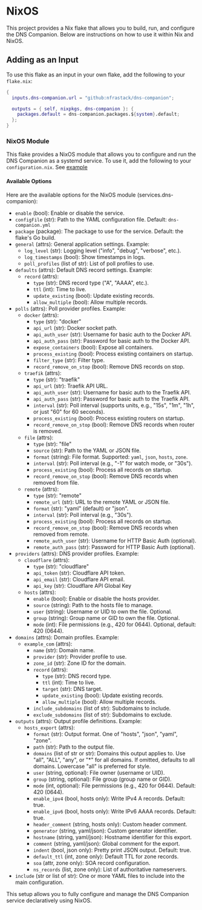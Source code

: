 # NixOS

This project provides a Nix flake that allows you to build, run, and configure the DNS Companion. Below are instructions on how to use it within Nix and NixOS.

## Adding as an Input

To use this flake as an input in your own flake, add the following to your `flake.nix`:

```nix
{
  inputs.dns-companion.url = "github:nfrastack/dns-companion";

  outputs = { self, nixpkgs, dns-companion }: {
    packages.default = dns-companion.packages.${system}.default;
  };
}
```

### NixOS Module

This flake provides a NixOS module that allows you to configure and run the DNS Companion as a systemd service. To use it, add the following to your `configuration.nix`. See [example](./configuration.nix)

#### Available Options

Here are the available options for the NixOS module (services.dns-companion):

* `enable` (bool): Enable or disable the service.
* `configFile` (str): Path to the YAML configuration file. Default: `dns-companion.yml`
* `package` (package): The package to use for the service. Default: the flake's Go build.
* `general` (attrs): General application settings. Example:
  * `log_level` (str): Logging level ("info", "debug", "verbose", etc.).
  * `log_timestamps` (bool): Show timestamps in logs.
  * `poll_profiles` (list of str): List of poll profiles to use.
* `defaults` (attrs): Default DNS record settings. Example:
  * `record` (attrs):
    * `type` (str): DNS record type ("A", "AAAA", etc.).
    * `ttl` (int): Time to live.
    * `update_existing` (bool): Update existing records.
    * `allow_multiple` (bool): Allow multiple records.
* `polls` (attrs): Poll provider profiles. Example:
  * `docker` (attrs):
    * `type` (str): "docker"
    * `api_url` (str): Docker socket path.
    * `api_auth_user` (str): Username for basic auth to the Docker API.
    * `api_auth_pass` (str): Password for basic auth to the Docker API.
    * `expose_containers` (bool): Expose all containers.
    * `process_existing` (bool): Process existing containers on startup.
    * `filter_type` (str): Filter type.
    * `record_remove_on_stop` (bool): Remove DNS records on stop.
  * `traefik` (attrs):
    * `type` (str): "traefik"
    * `api_url` (str): Traefik API URL.
    * `api_auth_user` (str): Username for basic auth to the Traefik API.
    * `api_auth_pass` (str): Password for basic auth to the Traefik API.
    * `interval` (str): Poll interval (supports units, e.g., "15s", "1m", "1h", or just "60" for 60 seconds).
    * `process_existing` (bool): Process existing routers on startup.
    * `record_remove_on_stop` (bool): Remove DNS records when router is removed.
  * `file` (attrs):
    * `type` (str): "file"
    * `source` (str): Path to the YAML or JSON file.
    * `format` (string): File format. Supported: `yaml`, `json`, `hosts`, `zone`.
    * `interval` (str): Poll interval (e.g., "-1" for watch mode, or "30s").
    * `process_existing` (bool): Process all records on startup.
    * `record_remove_on_stop` (bool): Remove DNS records when removed from file.
  * `remote` (attrs):
    * `type` (str): "remote"
    * `remote_url` (str): URL to the remote YAML or JSON file.
    * `format` (str): "yaml" (default) or "json".
    * `interval` (str): Poll interval (e.g., "30s").
    * `process_existing` (bool): Process all records on startup.
    * `record_remove_on_stop` (bool): Remove DNS records when removed from remote.
    * `remote_auth_user` (str): Username for HTTP Basic Auth (optional).
    * `remote_auth_pass` (str): Password for HTTP Basic Auth (optional).
* `providers` (attrs): DNS provider profiles. Example:
  * `cloudflare` (attrs):
    * `type` (str): "cloudflare"
    * `api_token` (str): Cloudflare API token.
    * `api_email` (str): Cloudflare API email.
    * `api_key` (str): Cloudflare API Global Key
  * `hosts` (attrs):
    * `enable` (bool): Enable or disable the hosts provider.
    * `source` (string): Path to the hosts file to manage.
    * `user` (string): Username or UID to own the file. Optional.
    * `group` (string): Group name or GID to own the file. Optional.
    * `mode` (int): File permissions (e.g., 420 for 0644). Optional, default: 420 (0644).
* `domains` (attrs): Domain profiles. Example:
  * `example_com` (attrs):
    * `name` (str): Domain name.
    * `provider` (str): Provider profile to use.
    * `zone_id` (str): Zone ID for the domain.
    * `record` (attrs):
      * `type` (str): DNS record type.
      * `ttl` (int): Time to live.
      * `target` (str): DNS target.
      * `update_existing` (bool): Update existing records.
      * `allow_multiple` (bool): Allow multiple records.
    * `include_subdomains` (list of str): Subdomains to include.
    * `exclude_subdomains` (list of str): Subdomains to exclude.
* `outputs` (attrs): Output profile definitions. Example:
  * `hosts_export` (attrs):
    * `format` (str): Output format. One of "hosts", "json", "yaml", "zone".
    * `path` (str): Path to the output file.
    * `domains` (list of str or str): Domains this output applies to. Use "all", "ALL", "any", or "*" for all domains. If omitted, defaults to all domains. Lowercase "all" is preferred for style.
    * `user` (string, optional): File owner (username or UID).
    * `group` (string, optional): File group (group name or GID).
    * `mode` (int, optional): File permissions (e.g., 420 for 0644). Default: 420 (0644).
    * `enable_ipv4` (bool, hosts only): Write IPv4 A records. Default: true.
    * `enable_ipv6` (bool, hosts only): Write IPv6 AAAA records. Default: true.
    * `header_comment` (string, hosts only): Custom header comment.
    * `generator` (string, yaml/json): Custom generator identifier.
    * `hostname` (string, yaml/json): Hostname identifier for this export.
    * `comment` (string, yaml/json): Global comment for the export.
    * `indent` (bool, json only): Pretty print JSON output. Default: true.
    * `default_ttl` (int, zone only): Default TTL for zone records.
    * `soa` (attr, zone only): SOA record configuration.
    * `ns_records` (list, zone only): List of authoritative nameservers.
* `include` (str or list of str): One or more YAML files to include into the main configuration.

This setup allows you to fully configure and manage the DNS Companion service declaratively using NixOS.
